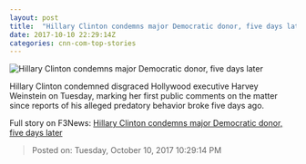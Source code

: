 ```yaml
---
layout: post
title:  "Hillary Clinton condemns major Democratic donor, five days later"
date: 2017-10-10 22:29:14Z
categories: cnn-com-top-stories
---
```


![Hillary Clinton condemns major Democratic donor, five days later](http://i2.cdn.cnn.com/cnnnext/dam/assets/171009152759-01-harvey-weinstein-1009-super-tease.jpg)

Hillary Clinton condemned disgraced Hollywood executive Harvey Weinstein on Tuesday, marking her first public comments on the matter since reports of his alleged predatory behavior broke five days ago.


Full story on F3News: [Hillary Clinton condemns major Democratic donor, five days later](http://www.f3nws.com/n/cDPqME)

> Posted on: Tuesday, October 10, 2017 10:29:14 PM
